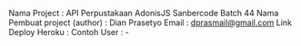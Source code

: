 Nama Project : API Perpustakaan AdonisJS Sanbercode Batch 44
Nama Pembuat project (author) : Dian Prasetyo
Email : dprasmail@gmail.com
Link Deploy Heroku :
Contoh User : -
